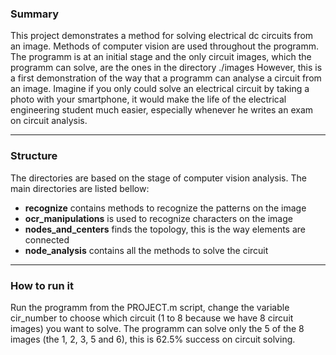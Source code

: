 <h3>Summary</h3>
<p>This project demonstrates a method for solving electrical dc
circuits from an image. Methods of computer vision are used throughout
the programm.
The programm is at an initial stage and the only circuit images, which the programm
can solve, are the ones in the directory ./images
However, this is a first demonstration of the way that a programm can analyse a circuit 
from an image. Imagine if you only could solve an electrical circuit by taking a photo
with your smartphone, it would make the life of the electrical engineering student much
easier, especially whenever he writes an exam on circuit analysis.
</p>
<hr>
<h3>Structure</h3>
<p>The directories are based on the stage of computer vision analysis.
The main directories are listed bellow:
<ul>
<li><b>recognize</b> contains methods to recognize the patterns on the image</li>
<li><b>ocr_manipulations</b> is used to recognize characters on the image</li>
<li><b>nodes_and_centers</b> finds the topology, this is the way elements are connected</li>
<li><b>node_analysis</b> contains all the methods to solve the circuit</li>
</ul>
</p>
<hr>
<h3>How to run it</h3>
<p>Run the programm from the PROJECT.m script, change the variable cir_number to choose
which circuit (1 to 8 because we have 8 circuit images) you want to solve. The programm 
can solve only the 5 of the 8 images (the 1, 2, 3, 5 and 6), this is 62.5% success on circuit solving.</p>